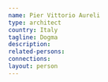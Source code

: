 ```yaml
---
name: Pier Vittorio Aureli
type: architect
country: Italy
tagline: Dogma
description:
related-persons:
connections:
layout: person
---
```

